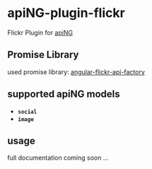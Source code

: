 # apiNG-plugin-flickr
Flickr Plugin for [apiNG](https://github.com/JohnnyTheTank/apiNG)

## Promise Library
used promise library: [angular-flickr-api-factory](https://github.com/JohnnyTheTank/angular-flickr-api-factory)

## supported apiNG models
- **`social`**
- **`image`**

## usage
full documentation coming soon ...